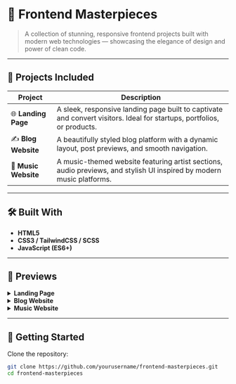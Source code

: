 # 🎨 Frontend Masterpieces

> A collection of stunning, responsive frontend projects built with modern web technologies — showcasing the elegance of design and power of clean code.

---

## 📁 Projects Included

| Project | Description |
|--------|-------------|
| 🌐 **Landing Page** | A sleek, responsive landing page built to captivate and convert visitors. Ideal for startups, portfolios, or products. |
| ✍️ **Blog Website** | A beautifully styled blog platform with a dynamic layout, post previews, and smooth navigation. |
| 🎵 **Music Website** | A music-themed website featuring artist sections, audio previews, and stylish UI inspired by modern music platforms. |

---

## 🛠️ Built With

- **HTML5**
- **CSS3 / TailwindCSS / SCSS**
- **JavaScript (ES6+)**

---

## 📸 Previews

<details>
<summary><strong>Landing Page</strong></summary>
<img src="screenshots/landing-page.png" alt="Landing Page Screenshot" width="100%" />
</details>

<details>
<summary><strong>Blog Website</strong></summary>
<img src="screenshots/blog-website.png" alt="Blog Website Screenshot" width="100%" />
</details>

<details>
<summary><strong>Music Website</strong></summary>
<img src="screenshots/music-website.png" alt="Music Website Screenshot" width="100%" />
</details>

---

## 🚀 Getting Started

Clone the repository:

```bash
git clone https://github.com/yourusername/frontend-masterpieces.git
cd frontend-masterpieces
